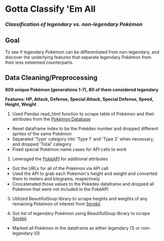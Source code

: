 # Gotta Classify 'Em All
### _Classification of legendary vs. non-legendary Pokémon_

## Goal
To see if legendary Pokémon can be differentiated from non-legendary, and discover the underlying features that separate legendary Pokémon from their less esteemed counterparts.

## Data Cleaning/Preprocessing
__809 unique Pokémon (generations 1-7), 80 of them considered legendary__

__Features: HP, Attack, Defense, Special Attack, Special Defense, Speed, Height, Weight__
1. Used Pandas read_html function to scrape table of Pokémon and their attributes from the [Pokémon Database](https://pokemondb.net/pokedex/all "Pokémon Database")
  * Reset dataframe index to be the Pokédex number and dropped different sprites of the same Pokémon
  * Separated 'Type' category into 'Type 1' and 'Type 2' when necessary, and dropped 'Total' category
  * Fixed special Pokémon name cases for API calls to work
2. Leveraged the [PokéAPI](https://pokeapi.co/docs/v2.html "PokéAPI") for additional attributes
  * Got the URLs for all of the Pokémon via API call
  * Used the API to grab each Pokémon's height and weight and converted them to meters and kilograms, respectively
  * Concatenated those values to the Pokédex dataframe and dropped all Pokémon that were not included in the PokéAPI
3. Utilized BeautifulSoup library to scrape heights and weights of any remaining Pokémon of interest from [Serebii](https://www.serebii.net/pokemon/ "Serebii")

4. Got list of legendary Pokémon using BeautifulSoup library to scrape [Serebii](https://www.serebii.net/pokemon/legendary.shtml "Serebii Legendaries")
* Marked all Pokémon in the dataframe as either legendary (1) or non-legendary (0)
